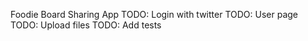 Foodie Board Sharing App
TODO: Login with twitter
TODO: User page
TODO: Upload files
TODO: Add tests
